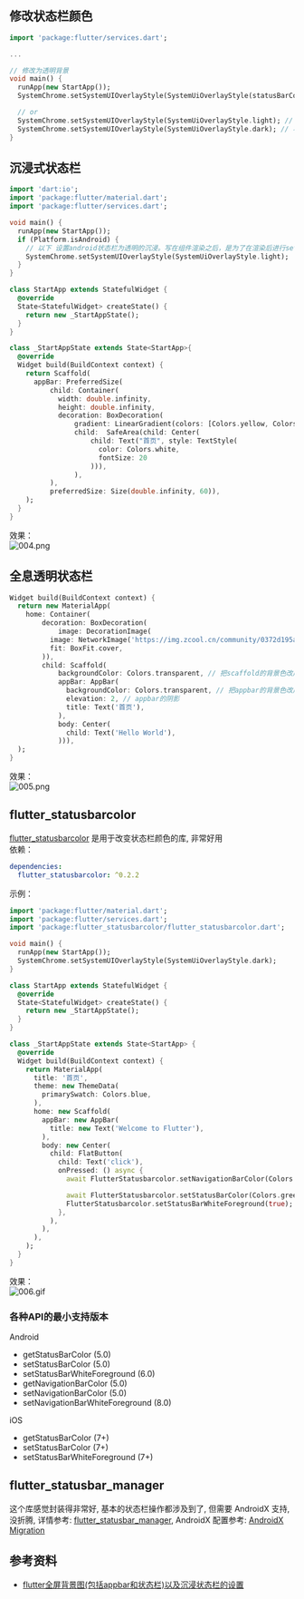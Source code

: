 <a name="0f7f6093"></a>
## 修改状态栏颜色
```dart
import 'package:flutter/services.dart';

...

// 修改为透明背景
void main() {
  runApp(new StartApp());
  SystemChrome.setSystemUIOverlayStyle(SystemUiOverlayStyle(statusBarColor:Colors.transparent)); // 状态栏背景透明

  // or
  SystemChrome.setSystemUIOverlayStyle(SystemUiOverlayStyle.light); // 状态栏图标为白色
  SystemChrome.setSystemUIOverlayStyle(SystemUiOverlayStyle.dark); // 状态栏图标为黑色
}
```

<a name="692333c8"></a>
## 沉浸式状态栏
```dart
import 'dart:io';
import 'package:flutter/material.dart';
import 'package:flutter/services.dart';

void main() {
  runApp(new StartApp());
  if (Platform.isAndroid) {
    // 以下 设置android状态栏为透明的沉浸。写在组件渲染之后，是为了在渲染后进行set赋值，覆盖状态栏，写在渲染之前MaterialApp组件会覆盖掉这个值。
    SystemChrome.setSystemUIOverlayStyle(SystemUiOverlayStyle.light);
  }
}

class StartApp extends StatefulWidget {
  @override
  State<StatefulWidget> createState() {
    return new _StartAppState();
  }
}

class _StartAppState extends State<StartApp>{
  @override
  Widget build(BuildContext context) {
    return Scaffold(
      appBar: PreferredSize(
          child: Container(
            width: double.infinity,
            height: double.infinity,
            decoration: BoxDecoration(
                gradient: LinearGradient(colors: [Colors.yellow, Colors.pink])), // 也可换成 color 属性
                child:  SafeArea(child: Center(
                    child: Text("首页", style: TextStyle(
                      color: Colors.white,
                      fontSize: 20
                    ))),
                ),
          ),
          preferredSize: Size(double.infinity, 60)),
    );
  }
}
```
效果：<br />![004.png](https://cdn.nlark.com/yuque/0/2020/png/2213540/1608107112968-3789cee6-8b95-4e83-8aaa-e77204a2aca2.png#align=left&display=inline&height=414&originHeight=414&originWidth=411&size=36948&status=done&style=none&width=411)

<a name="72d29958"></a>
## 全息透明状态栏
```dart
Widget build(BuildContext context) {
  return new MaterialApp(
    home: Container(
        decoration: BoxDecoration(
            image: DecorationImage(
          image: NetworkImage('https://img.zcool.cn/community/0372d195ac1cd55a8012062e3b16810.jpg'),
          fit: BoxFit.cover,
        )),
        child: Scaffold(
            backgroundColor: Colors.transparent, // 把scaffold的背景色改成透明
            appBar: AppBar(
              backgroundColor: Colors.transparent, // 把appbar的背景色改成透明
              elevation: 2, // appbar的阴影
              title: Text('首页'),
            ),
            body: Center(
              child: Text('Hello World'),
            ))),
  );
}
```
效果：<br />![005.png](https://cdn.nlark.com/yuque/0/2020/png/2213540/1608107145002-46bcca97-14c3-4e20-aecd-82546c16e716.png#align=left&display=inline&height=703&originHeight=864&originWidth=467&size=330056&status=done&style=none&width=380)

<a name="flutter_statusbarcolor"></a>
## flutter_statusbarcolor
[flutter_statusbarcolor](https://pub.dev/packages/flutter_statusbarcolor) 是用于改变状态栏颜色的库, 非常好用<br />依赖：
```yaml
dependencies:
  flutter_statusbarcolor: ^0.2.2
```

示例：
```dart
import 'package:flutter/material.dart';
import 'package:flutter/services.dart';
import 'package:flutter_statusbarcolor/flutter_statusbarcolor.dart';

void main() {
  runApp(new StartApp());
  SystemChrome.setSystemUIOverlayStyle(SystemUiOverlayStyle.dark);
}

class StartApp extends StatefulWidget {
  @override
  State<StatefulWidget> createState() {
    return new _StartAppState();
  }
}

class _StartAppState extends State<StartApp> {
  @override
  Widget build(BuildContext context) {
    return MaterialApp(
      title: '首页',
      theme: new ThemeData(
        primarySwatch: Colors.blue,
      ),
      home: new Scaffold(
        appBar: new AppBar(
          title: new Text('Welcome to Flutter'),
        ),
        body: new Center(
          child: FlatButton(
            child: Text('click'),
            onPressed: () async {
              await FlutterStatusbarcolor.setNavigationBarColor(Colors.purple); // 设置底部导航按钮背景色

              await FlutterStatusbarcolor.setStatusBarColor(Colors.green[400]); // 设置状态栏背景色
              FlutterStatusbarcolor.setStatusBarWhiteForeground(true); // 状态栏前景设置为白色, 若为false则设置为黑色
            },
          ),
        ),
      ),
    );
  }
}
```
效果：<br />![006.gif](https://cdn.nlark.com/yuque/0/2020/gif/2213540/1608107184907-3008573b-1cd6-4d87-b2ca-c2d68aab6077.gif#align=left&display=inline&height=549&originHeight=869&originWidth=432&size=41165&status=done&style=none&width=273)

<a name="7b12e926"></a>
### 各种API的最小支持版本
Android

- getStatusBarColor (5.0)
- setStatusBarColor (5.0)
- setStatusBarWhiteForeground (6.0)
- getNavigationBarColor (5.0)
- setNavigationBarColor (5.0)
- setNavigationBarWhiteForeground (8.0)

iOS

- getStatusBarColor (7+)
- setStatusBarColor (7+)
- setStatusBarWhiteForeground (7+)

<a name="flutter_statusbar_manager"></a>
## flutter_statusbar_manager
这个库感觉封装得非常好, 基本的状态栏操作都涉及到了, 但需要 AndroidX 支持, 没折腾, 详情参考: [flutter_statusbar_manager](https://pub.dev/packages/flutter_statusbar_manager), AndroidX 配置参考: [AndroidX Migration](https://flutter.dev/docs/development/androidx-migration)

<a name="d17a0f0b"></a>
## 参考资料

- [flutter全屏背景图(包括appbar和状态栏)以及沉浸状态栏的设置](https://flylai.com/568.html)
